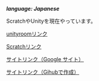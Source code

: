 ***language: Japanese***

ScratchやUnityを現在やっています。

[unityroomリンク](https://unityroom.com/users/honnkon-unity)

[Scratchリンク](https://scratch.mit.edu/users/honnkon)



[サイトリンク（Google サイト）](https://www.honnkon.f5.si)

[サイトリンク（Gihubで作成）](https://page.honnkon.f5.si)

<!---
honnkon/honnkon is a ✨ special ✨ repository because its `README.md` (this file) appears on your GitHub profile.
You can click the Preview link to take a look at your changes.
--->
